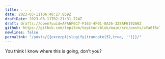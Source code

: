 ```yaml
---
title: . . .
date: 2023-03-11T06:48:27.859Z
draftDate: 2023-03-11T02:21:31.724Z
draft: drafts://open?uuid=AFA6F6C7-F163-4F01-8A26-328AF6192A62
github: https://github.com/tepiton/tepiton/blob/main/src/posts/afa6f6c7-f163-4f01-8a26-328af6192a62.md
newlines: false
permalink: "/posts/{{excerpt|slugify|truncate(32,true, '')}}/"
---
```

You think I know where this is going, don't you?
